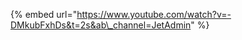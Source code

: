 [comment]: # ($page_title=Set an approval workflow)

{% embed url="https://www.youtube.com/watch?v=-DMkubFxhDs&t=2s&ab\_channel=JetAdmin" %}



